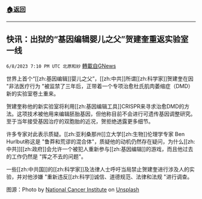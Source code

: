 ###  [:house:返回](README.md)
---


## 快讯：出狱的“基因编辑婴儿之父”贺建奎重返实验室一线
`6/8/2023 7:10 PM UTC 北原和紗` [轉載自GNews](https://gnews.org/articles/1369380)

世界上首个“[[zh:基因编辑]]婴儿之父”，[[zh:中共]]所谓[[zh:科学家]]贺建奎在因 "非法医疗行为 "被监禁了三年后，正带着一个专项治愈杜氏肌肉萎缩症（DMD）新的实验室卷土重来。

贺建奎称他的新实验室将利用[[zh:基因编辑工具]]CRISPR来寻求治愈DMD的方法。这项技术被他用来编辑胚胎基因，但他称目前不会进行可遗传基因调整研究。至于当年接受基因治疗的双胞胎的近况，贺拒绝透露更多细节。

许多专家对此表示质疑。[[zh:亚利桑那州]]立大学[[zh:生物]]伦理学专家 Ben Hurlbut称这是 "鲁莽和荒谬的混合体"，质疑他的动机仍然存在疑问，为什么[[zh:中共]][[zh:政府]]会允许一个被犯人重新参与[[zh:基因编辑]]的游戏，而且他过去的工作仍然是 "挥之不去的问题"。

一些[[zh:中共国]]的[[zh:科学家]]及法律人士呼吁当局禁止贺建奎进行涉及人的实验，并对他涉嫌 "重新违反[[zh:科学]]诚信、道德规范、法律和法规 "进行调查。

图源：Photo by [National Cancer Institute](https://unsplash.com/es/@nci?utm_source=unsplash&utm_medium=referral&utm_content=creditCopyText) on [Unsplash](https://unsplash.com/photos/tV-RX0beDp8?utm_source=unsplash&utm_medium=referral&utm_content=creditCopyText)
